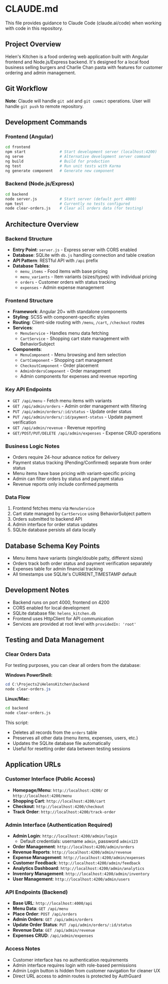 # CLAUDE.md

This file provides guidance to Claude Code (claude.ai/code) when working with code in this repository.

## Project Overview

Helen's Kitchen is a food ordering web application built with Angular frontend and Node.js/Express backend. It's designed for a local food business selling burgers and Charlie Chan pasta with features for customer ordering and admin management.

## Git Workflow

**Note**: Claude will handle `git add` and `git commit` operations. User will handle `git push` to remote repository.

## Development Commands

### Frontend (Angular)
```bash
cd frontend
npm start               # Start development server (localhost:4200)
ng serve                # Alternative development server command
ng build                # Build for production
ng test                 # Run unit tests with Karma
ng generate component   # Generate new component
```

### Backend (Node.js/Express)
```bash
cd backend
node server.js          # Start server (default port 4000)
npm test                # Currently no tests configured
node clear-orders.js    # Clear all orders data (for testing)
```

## Architecture Overview

### Backend Structure
- **Entry Point**: `server.js` - Express server with CORS enabled
- **Database**: SQLite with `db.js` handling connection and table creation
- **API Pattern**: RESTful API with `/api` prefix
- **Database Tables**: 
  - `menu_items` - Food items with base pricing
  - `menu_variants` - Item variants (sizes/types) with individual pricing
  - `orders` - Customer orders with status tracking
  - `expenses` - Admin expense management

### Frontend Structure
- **Framework**: Angular 20+ with standalone components
- **Styling**: SCSS with component-specific styles
- **Routing**: Client-side routing with `/menu`, `/cart`, `/checkout` routes
- **Services**: 
  - `MenuService` - Handles menu data fetching
  - `CartService` - Shopping cart state management with BehaviorSubject
- **Components**:
  - `MenuComponent` - Menu browsing and item selection
  - `CartComponent` - Shopping cart management
  - `CheckoutComponent` - Order placement
  - `AdminOrdersComponent` - Order management
  - Admin components for expenses and revenue reporting

### Key API Endpoints
- `GET /api/menu` - Fetch menu items with variants
- `GET /api/admin/orders` - Admin order management with filtering
- `PUT /api/admin/orders/:id/status` - Update order status
- `PUT /api/admin/orders/:id/payment-status` - Update payment verification
- `GET /api/admin/revenue` - Revenue reporting
- `GET/POST/PUT/DELETE /api/admin/expenses` - Expense CRUD operations

### Business Logic Notes
- Orders require 24-hour advance notice for delivery
- Payment status tracking (Pending/Confirmed) separate from order status
- Menu items have base pricing with variant-specific pricing
- Admin can filter orders by status and payment status
- Revenue reports only include confirmed payments

### Data Flow
1. Frontend fetches menu via `MenuService`
2. Cart state managed by `CartService` using BehaviorSubject pattern
3. Orders submitted to backend API
4. Admin interface for order status updates
5. SQLite database persists all data locally

## Database Schema Key Points
- Menu items have variants (single/double patty, different sizes)
- Orders track both order status and payment verification separately
- Expenses table for admin financial tracking
- All timestamps use SQLite's CURRENT_TIMESTAMP default

## Development Notes
- Backend runs on port 4000, frontend on 4200
- CORS enabled for local development
- SQLite database file: `helens_kitchen.db`
- Frontend uses HttpClient for API communication
- Services are provided at root level with `providedIn: 'root'`

## Testing and Data Management

### Clear Orders Data
For testing purposes, you can clear all orders from the database:

**Windows PowerShell:**
```powershell
cd C:\Projects2\HelensKitchen\backend
node clear-orders.js
```

**Linux/Mac:**
```bash
cd backend
node clear-orders.js
```

This script:
- Deletes all records from the `orders` table
- Preserves all other data (menu items, expenses, users, etc.)
- Updates the SQLite database file automatically
- Useful for resetting order data between testing sessions

## Application URLs

### Customer Interface (Public Access)
- **Homepage/Menu**: `http://localhost:4200/` or `http://localhost:4200/menu`
- **Shopping Cart**: `http://localhost:4200/cart`
- **Checkout**: `http://localhost:4200/checkout`
- **Track Order**: `http://localhost:4200/track-order`

### Admin Interface (Authentication Required)
- **Admin Login**: `http://localhost:4200/admin/login`
  - Default credentials: username `admin`, password `admin123`
- **Order Management**: `http://localhost:4200/admin/orders`
- **Revenue Reports**: `http://localhost:4200/admin/revenue`
- **Expense Management**: `http://localhost:4200/admin/expenses`
- **Customer Feedback**: `http://localhost:4200/admin/feedback`
- **Analytics Dashboard**: `http://localhost:4200/admin/analytics`
- **Inventory Management**: `http://localhost:4200/admin/inventory`
- **User Management**: `http://localhost:4200/admin/users`

### API Endpoints (Backend)
- **Base URL**: `http://localhost:4000/api`
- **Menu Data**: `GET /api/menu`
- **Place Order**: `POST /api/orders`
- **Admin Orders**: `GET /api/admin/orders`
- **Update Order Status**: `PUT /api/admin/orders/:id/status`
- **Revenue Data**: `GET /api/admin/revenue`
- **Expenses CRUD**: `/api/admin/expenses`

### Access Notes
- Customer interface has no authentication requirements
- Admin interface requires login with role-based permissions
- Admin Login button is hidden from customer navigation for cleaner UX
- Direct URL access to admin routes is protected by AuthGuard